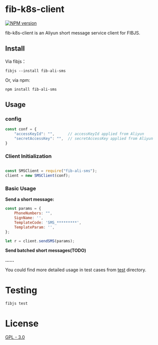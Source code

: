 # fib-k8s-client

[![NPM version](https://img.shields.io/npm/v/fib-ali-sms?style=flat-square)](https://www.npmjs.com/package/fib-ali-sms)

fib-k8s-client is an Aliyun short message service client for FIBJS.


## Install

Via fibjs：

```
fibjs --install fib-ali-sms
```



Or, via npm:

```
npm install fib-ali-sms
```



## Usage

### config

```javascript
const conf = {
    "accessKeyId": "",      // accessKeyId applied from Aliyun
    "secretAccessKey": "",  // secretAccessKey applied from Aliyun
}
```


### Client Initialization

```javascript

const SMSClient = require("fib-ali-sms");
client = new SMSClient(conf);
```

 

### Basic Usage

**Send a short message:**

```javascript
const params = {
    PhoneNumbers: "",
    SignName: '',
    TemplateCode: 'SMS_*********',
    TemplateParam: '',
};

let r = client.sendSMS(params);
```

**Send batched short messages(TODO)**

**......**


You could find more detailed usage in test cases from [test](./test) directory.


# Testing

```shell
fibjs test
```



# License

[GPL - 3.0](./LICENSE)